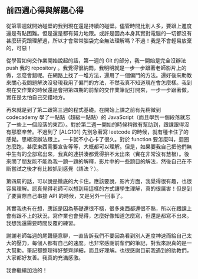## 前四週心得與解題心得

  從第零週就開始碰壁的我到現在還是持續的碰壁。儘管時間比別人多，要跟上進度還是有點困難。但是還是都有努力地跟。或許是因為本身其實對電腦的一切都沒有甚麼研究跟理解過，所以才會常常腦袋完全無法理解嗎？不過！我是不會輕易放棄的，可惡！

  從學習如何交作業開始說起的話，第一週的 Git 的部分，我一開始是完全沒辦法 push 我的 repository 。我覺得很納悶，我明明就是一步一步跟著老師影片上的做，怎麼會錯呢。在網路上找了一堆方法，還用了一個偏門的方法。還好後來助教來關心我問題解決沒發現我用了偏門的方法，不然我真不知道現在會怎麼樣。我到現在交作業的時候還是會把第四期的前輩的交作業筆記打開來，一步一步跟著做。實在是太怕自己交錯地方。

  再來就是到了第二跟第三週的程式基礎。在開始上課之前有先稍微到 codecademy 學了一點點（超級一點點）的 JavaScript（而且學到一個段落就忘了一些上一個段落的東西）。對於第二週一開始的時候稍微有幫助到，跟課跟得沒有那麼辛苦。不過到了 [ALG101] 先別急著寫 leetcode 的時候，就有種卡住了的感覺。思緒沒辦法跟上。一卡就不小心卡了很久。對於 function 要怎麼叫，迴圈怎麼跑，甚麼東西需要宣告等等，大概都可以理解。但是，如果要我自己把他們無中生有的全部寫出來，我真的連拼湊都覺得拚不太出來（實在非常沒有慧根）。後來問了朋友能不能為我一題一題的解釋，影片中的一些題目的解法，然後自己在不斷嘗試之後才有比較抓到感覺（語法？）。

第四周的話，可以說是徹底的大卡住。應該要說，影片方面，我覺得很有趣，也很容易理解。認真覺得老師可以想到用這樣的方式讓學生理解，真的很厲害！但是到了要實際自己串接 API 的時候，又是另外一回事了。

其實我也有在想，應該是因為基礎還很不穩，很多東西都還很不熟，所以在跟課上會有跟不上的狀況，寫作業也會覺得，怎麼好像知道怎麼寫，但還是都寫不出來。我想我還需要時間反覆的練習。

謝謝老師每週的尾聲隨意聊，一直告訴我們不要因為看到別人進度神速而給自己太大的壓力，每個人都有自己的速度。也非常感謝前輩們的筆記，對我來說真的是一大幫助。筆記都整理得好整齊詳細，而且好理解。也很感謝目前我遇到的助教們，大家都好友善。我真的充滿感激。

我會繼續加油的！

